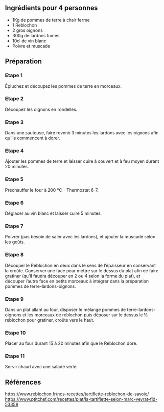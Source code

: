 ## Ingrédients pour 4 personnes

- 1Kg de pommes de terre à chair ferme
- 1 Reblochon
- 2 gros oignons
- 300g de lardons fumés
- 10cl de vin blanc
- Poivre et muscade

## Préparation

### Etape 1

Épluchez et découpez les pommes de terre en morceaux.

### Etape 2

Découpez les oignons en rondelles.

### Etape 3

Dans une sauteuse, faire revenir 3 minutes les lardons avec les oignons afin qu’ils commencent à dorer.

### Etape 4

Ajouter les pommes de terre et laisser cuire à couvert et à feu moyen durant 20 minutes.

### Etape 5

Préchauffer le four à 200 °C - Thermostat 6-7.

### Etape 6

Déglacer au vin blanc et laisser cuire 5 minutes.

### Etape 7

Poivrer (pas besoin de saler avec les lardons), et ajouter la muscade selon les goûts.

### Etape 8

Découper le Reblochon en deux dans le sens de l’épaisseur en conservant la croûte. Conserver une face pour mettre sur le dessus du plat afin de faire gratiner (qu'il faudra découper en 2 ou 4 selon la forme du plat), et découper l’autre face en petits morceaux à intégrer dans la préparation pommes de terre-lardons-oignons.

### Etape 9

Dans un plat allant au four, disposer le mélange pommes de terre-lardons-oignons et les morceaux de reblochon puis déposer sur le dessus le ½ reblochon pour gratiner, croûte vers le haut.

### Etape 10

Placer au four durant 15 à 20 minutes afin que le Reblochon dore.

### Etape 11

Servir chaud avec une salade verte.

## Références

https://www.reblochon.fr/nos-recettes/tartiflette-reblochon-de-savoie/
https://www.ptitchef.com/recettes/plat/la-tartiflette-selon-marc-veyrat-fid-53358
